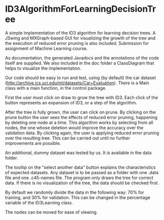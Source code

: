 # ID3AlgorithmForLearningDecisionTree
A simple implementation of the ID3 algorithm for learning decision trees. A JSwing and MXGraph-based GUI for visualizing the growth of the tree and the execution of reduced error pruning is also included. Submission for assignment of Machine Learning course.

As documentation, the generated Javadocs and the annotations of the code itself are supplied. We also included in the doc folder a ClassDiagram that helps to visualize the implementation.

Our code should be easy to run and test, using (by default) the car dataset (http://archive.ics.uci.edu/ml/datasets/Car+Evaluation). There is a Main class with a main function, in the control package. 

First the user must click on draw to grow the tree with ID3. Each click of the button represents an expansion of ID3, or a step of the algorithm.

After the tree is fully grown, the user can click on prune. By clicking on the prune button the user sees the effects of reduced error pruning, happening by deleting one node at a time. This algorithm works by selecting from all nodes, the one whose deletion would improve the accuracy over the validation data. By clicking again, the user is applying reduced error pruning over the resulting tree. This can be carried out until no further improvements are possible.

An additional, dummy dataset was tested by us. It is available in the data folder.

The tooltip on the "select another data" button explains the characteristics of expected datasets. Any dataset is to be passed as a folder with one .data file and one .c45-names file. The program only draws the tree for correct data. If there is no visualization of the tree, the data should be checked first.

By default we randomly divide the data in the following way: 70% for training, and 30% for validation. This can be changed in the percentage variable of the ID3Learning class.

The nodes can be moved for ease of viewing.
